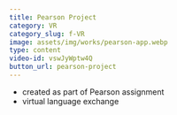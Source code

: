 ```yaml
---
title: Pearson Project
category: VR
category_slug: f-VR
image: assets/img/works/pearson-app.webp
type: content
video-id: vswJyWptw4Q
button_url: pearson-project
---
```

* created as part of Pearson assignment
* virtual language exchange
